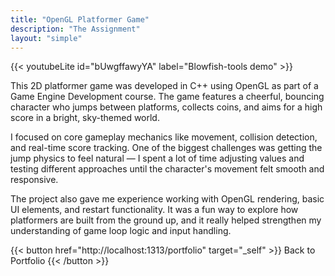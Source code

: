```yaml
---
title: "OpenGL Platformer Game"
description: "The Assignment"
layout: "simple"
---
```

{{< youtubeLite id="bUwgffawyYA" label="Blowfish-tools demo" >}}

This 2D platformer game was developed in C++ using OpenGL as part of a Game Engine Development course. The game features a cheerful, bouncing character who jumps between platforms, collects coins, and aims for a high score in a bright, sky-themed world.

I focused on core gameplay mechanics like movement, collision detection, and real-time score tracking. One of the biggest challenges was getting the jump physics to feel natural — I spent a lot of time adjusting values and testing different approaches until the character's movement felt smooth and responsive.

The project also gave me experience working with OpenGL rendering, basic UI elements, and restart functionality. It was a fun way to explore how platformers are built from the ground up, and it really helped strengthen my understanding of game loop logic and input handling.

{{< button href="http://localhost:1313/portfolio" target="_self" >}}
Back to Portfolio
{{< /button >}}